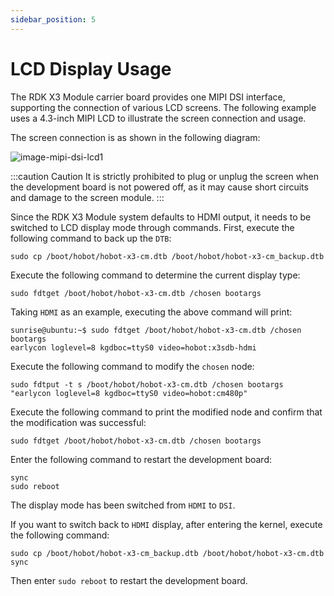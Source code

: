 ```yaml
---
sidebar_position: 5
---
```

# LCD Display Usage

The RDK X3 Module carrier board provides one MIPI DSI interface, supporting the connection of various LCD screens. The following example uses a 4.3-inch MIPI LCD to illustrate the screen connection and usage.

The screen connection is as shown in the following diagram:

![image-mipi-dsi-lcd1](https://rdk-doc.oss-cn-beijing.aliyuncs.com/doc/img/07_Advanced_development/01_hardware_development/rdk_x3_module/image/rdk_x3_module/image-mipi-dsi-lcd1.png)

:::caution Caution
It is strictly prohibited to plug or unplug the screen when the development board is not powered off, as it may cause short circuits and damage to the screen module.
:::

Since the RDK X3 Module system defaults to HDMI output, it needs to be switched to LCD display mode through commands. First, execute the following command to back up the `DTB`:

```shell
sudo cp /boot/hobot/hobot-x3-cm.dtb /boot/hobot/hobot-x3-cm_backup.dtb
```

Execute the following command to determine the current display type:

```shell
sudo fdtget /boot/hobot/hobot-x3-cm.dtb /chosen bootargs
```

Taking `HDMI` as an example, executing the above command will print:

```shell
sunrise@ubuntu:~$ sudo fdtget /boot/hobot/hobot-x3-cm.dtb /chosen bootargs
earlycon loglevel=8 kgdboc=ttyS0 video=hobot:x3sdb-hdmi
```

Execute the following command to modify the `chosen` node:

```shell
sudo fdtput -t s /boot/hobot/hobot-x3-cm.dtb /chosen bootargs "earlycon loglevel=8 kgdboc=ttyS0 video=hobot:cm480p"
```

Execute the following command to print the modified node and confirm that the modification was successful:

```shell
sudo fdtget /boot/hobot/hobot-x3-cm.dtb /chosen bootargs
```

Enter the following command to restart the development board:

```shell
sync
sudo reboot
```

The display mode has been switched from `HDMI` to `DSI`.

If you want to switch back to `HDMI` display, after entering the kernel, execute the following command:

```shell
sudo cp /boot/hobot/hobot-x3-cm_backup.dtb /boot/hobot/hobot-x3-cm.dtb
sync
```

Then enter `sudo reboot` to restart the development board.